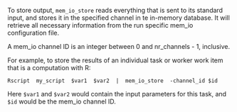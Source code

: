 To store output, `mem_io_store` reads everything that is sent to its standard input, and stores it in the specified channel in te in-memory database.  It will retrieve all necessary information from the run specific mem_io configuration file.

A mem_io channel ID is an integer between 0 and nr_channels - 1, inclusive.

For example, to store the results of an individual task or worker work item that is a computation with R:
```
Rscript  my_script  $var1  $var2  |  mem_io_store  -channel_id $id
```
Here `$var1` and `$var2` would contain the input parameters for this task, and `$id` would be the mem_io channel ID.
